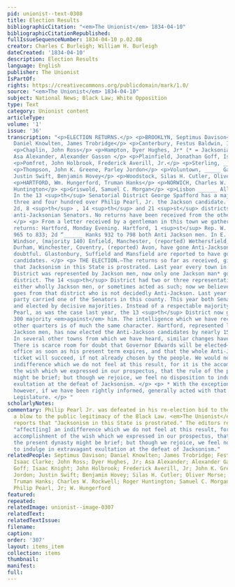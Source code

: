 ```yaml
---
pid: unionist--text-0308
title: Election Results
bibliographicCitation: "<em>The Unionist</em> 1834-04-10"
bibliographicCitationRepublished: 
fullIssueSequenceNumber: 1834-04-10 p.02.08
creator: Charles C Burleigh; William H. Burleigh
dateCreated: '1834-04-10'
description: Election Results
language: English
publisher: The Unionist
IsPartOf: 
rights: https://creativecommons.org/publicdomain/mark/1.0/
source: "<em>The Unionist</em> 1834-04-10"
subject: National News; Black Law; White Opposition
type: Text
category: Unionist content
articleType: 
volume: '1'
issue: '36'
transcription: "<p>ELECTION RETURNS.</p> <p>BROOKLYN, Septimus Davison</p> <p>Ashford,
  Daniel Knowlten, James Trobridge</p> <p>Canterbury, Festus Baldwin, Isaac Clarke</p>
  <p>Chaplin, John Ross</p> <p>Hampton, Dyer Hughes, Jr* (* = Jacksonian)</p> <p>Killingley,
  Asa Alexander, Alexander Gasson </p> <p>Plainfield, Jonathan Goff, Isaac Knight</p>
  <p>Pomfret, John Holbrook, Frederick Averill, Jr.</p> <p>Sterling, ______ Smith</p>
  <p>Thompson, John K. Greene, Parley Jordon</p> <p>Voluntown, _____ Gallup</p> <p>Windham,
  Justin Swift, Benjamin Hovey</p> <p>Woodstock, Silas H. Cutler, Oliver Morse</p>
  <p>HARTFORD, Wm. Hungerford, Truman Hanks</p> <p>NORWICH, Charles W. Rockwell, Roger
  Huntington</p> <p>Griswold, Samuel C. Morgan</p> <p>Lisbon ______ Allen</p> <p>
  In the 13 <sup>th</sup> Senatorial District George Spafford has a majority of between
  three and four hundred over Philip Pearl, Jr. the Jackson candidate. The 1<sup>st</sup>,
  2d, 8 <sup>th</sup> , 14 <sup>th</sup> and 21 <sup>st</sup> districts have elected
  anti-Jacksonian Senators. No returns have been received from the other districts.
  </p> <p> From a letter received by a gentleman in this town we gather the following
  returns: Hartford, Monday Evening. Hartford, 1 <sup>st</sup> Rep. W. Hungerford
  965 to 833; 2d “______ Hanks 932 to 798 both Anti Jackson men. In E. Hartford, E.
  Windsor, (majority 140) Enfield, Manchester, (reported) Wethersfield, Middletown,
  Durham, Winchester, Coventry, (reported) Avon, have gone Anti-Jackson. Southington
  doubtful. Glastonbury, Suffield and Mansfield are reported to have gone for Jackson
  candidates. </p> <p> THE ELECTION.—The returns so far as received, give strong indications
  that Jacksonism in this State is prostrated. Last year every town in the 13 <sup>th</sup>
  District was represented by Jackson men, now only one Jackson man* goes from this
  district. The 14 <sup>th</sup> District had two or three representatives who were
  either wholly Jackson men, or sometimes acted as such; now we believe not a man
  goes from that district who is not decidedly Anti-Jackson. Last year the Jackson
  party carried one of the Senators in this county. This year both Senators are Anti-Jackson,
  and elected by decisive majorities. Instead of a respectable majority <em>for</em>
  Pearl, as was the case last year, the 13 <sup>th</sup> District now gives more than
  300 majority <em>against</em> him. The intelligence which we have received from
  other quarters is of much the same character. Hartford, represented last year by
  Jackson men, has now elected the Anti-Jackson candidates by nearly 150 majority.
  In several other towns from which we have heard, similar changes have taken place.
  There is scarce room for doubt that Governor Edwards will be elected—to quit the
  office as soon as his present term expires, and that the whole Anti-Jackson State
  ticket will succeed, if not already chosen by the people. We would not affect an
  indifference which we do not feel at this result, for it is the accomplishment of
  the wish which we expressed in our prospectus, that the rule of the present dynasty
  might be brief; but though we rejoice, we feel no disposition to indulge in extravagant
  exultation at the defeat of Jacksonism. </p> <p> * With the exception of one, who,
  however, if we have been rightly informed, generally acted with that party in the
  Legislature. </p> "
scholarlyNotes: 
commentary: Philip Pearl Jr. was defeated in his re-election bid to the State Senate,
  a blow to the public legitimacy of the Black Law. <em>The Unionist</em> happily
  reports that "Jacksonism in this State is prostrated." The editors refrain from
  "affect[ing] an indifference which we do not feel at this result, for it is the
  accomplishment of the wish which we expressed in our prospectus, that the rule of
  the present dynasty might be brief; but though we rejoice, we feel no disposition
  to indulge in extravagant exultation at the defeat of Jacksonism."
relatedPeople: Septimus Davison; Daniel Knowlten; James Trobridge; Festus Baldwin;
  Isaac Clarke; John Ross; Dyer Hughes, Jr; Asa Alexander; Alexander Gasson; Jonathan
  Goff; Isaac Knight; John Holbrook; Frederick Averill, Jr; John K. Greene; Parley
  Jordon; Justin Swift; Benjamin Hovey; Silas H. Cutler; Oliver Morse; William Hungerford;
  Truman Hanks; Charles W. Rockwell; Roger Huntington; Samuel C. Morgan; George Spafford;
  Philip Pearl, Jr; W. Hungerford
featured: 
repeated: 
relatedImage: unionist--image-0307
relatedText: 
relatedTextIssue: 
filename: 
caption: 
order: '307'
layout: items_item
collection: items
thumbnail: 
manifest: 
full: 
---
```


